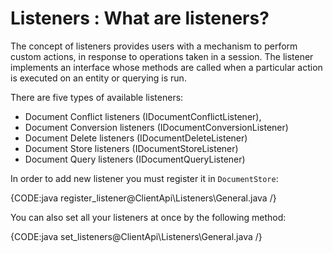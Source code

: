 # Listeners : What are listeners?

The concept of listeners provides users with a mechanism to perform custom actions, in response to operations taken in a session. 
The listener implements an interface whose methods are called when a particular action is executed on an entity or querying is run.

There are five types of available listeners:

* Document Conflict listeners (IDocumentConflictListener),
* Document Conversion listeners (IDocumentConversionListener)
* Document Delete listeners (IDocumentDeleteListener)
* Document Store listeners (IDocumentStoreListener)
* Document Query listeners (IDocumentQueryListener)

In order to add new listener you must register it in `DocumentStore`:

{CODE:java register_listener@ClientApi\Listeners\General.java /}

You can also set all your listeners at once by the following method:

{CODE:java set_listeners@ClientApi\Listeners\General.java /}

